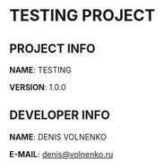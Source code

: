 # TESTING PROJECT

## PROJECT INFO

**NAME**: TESTING

**VERSION**: 1.0.0

## DEVELOPER INFO

**NAME**: DENIS VOLNENKO

**E-MAIL**: denis@volnenko.ru

